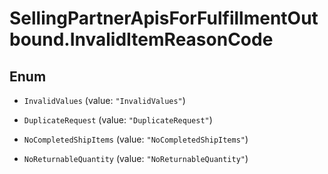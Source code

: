 # SellingPartnerApisForFulfillmentOutbound.InvalidItemReasonCode

## Enum


* `InvalidValues` (value: `"InvalidValues"`)

* `DuplicateRequest` (value: `"DuplicateRequest"`)

* `NoCompletedShipItems` (value: `"NoCompletedShipItems"`)

* `NoReturnableQuantity` (value: `"NoReturnableQuantity"`)



